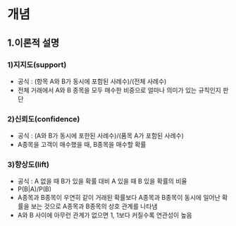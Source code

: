 # 개념

## 1.이론적 설명
### 1)지지도(support)
- 공식 : (항목 A와 B가 동시에 포함된 사례수)/(전체 사례수)
- 전체 거래에서 A와 B 종목을 모두 매수한 비중으로 얼마나 의미가 있는 규칙인지 판단

### 2)신뢰도(confidence)
- 공식 : (A와 B가 동시에 포한된 사례수)/(품목 A가 포함된 사례수)
- A종목을 고객이 매수했을 때, B종목을 매수할 확률

### 3)향상도(lift)
- 공식 : A 없을 때 B가 있을 확률 대비 A 있을 때 B 있을 확률의 비율
- P(B|A)/P(B)
- A종목과 B종목이 우연히 같이 거래된 확률보다 A종목과 B종목이 동시에 일어난 확률을 보는 것으로 A종목과 B종목의 상호 관계를 나타냄
- A와 B 사이에 아무런 관계가 없으면 1, 1보다 커질수록 연관성이 높음
